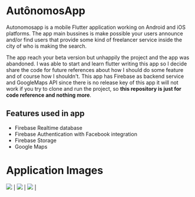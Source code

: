 # AutônomosApp

Autonomosapp is a mobile Flutter application working on Android and iOS platforms. The app main bussines is make possible your users announce and/or find users that provide some kind of freelancer service inside the city of who is making the search. 

The app reach your beta version but unhappily the project and the app was abandoned. I was able to start and learn flutter writing this app so I decide share the code for future references about how I should do some feature and of course how I shouldn't. This app has Firebase as backend service and GoogleMaps API since there is no release key of this app it will not work if you try to clone and run the project, so **this repository is just for code reference and nothing more**. 

## Features used in app
 * Firebase Realtime database
 * Firebase Authentication with Facebook integration
 * Firebase Storage 
 * Google Maps
 
# Application Images
![](https://i.ibb.co/KsGb1Jt/cadastro-gif.gif) |
![](https://i.ibb.co/mGQ3WH5/login-mapa.gif) |
![](https://i.ibb.co/HB6syJZ/facebook-login.gif) |

